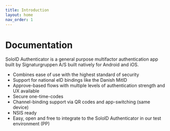 ```yaml
---
title: Introduction
layout: home
nav_order: 1
---
```


# Documentation
SoloID Authenticator is a general purpose multifactor authentication app built by Signaturgruppen A/S built natively for Android and iOS.

* Combines ease of use with the highest standard of security
* Support for national eID bindings like the Danish MitID
* Approve-based flows with multiple levels of authentication strength and UX available
* Secure one-time-codes
* Channel-binding support via QR codes and app-switching (same device)
* NSIS ready
* Easy, open and free to integrate to the SoloID Authenticator in our test environment (PP)

